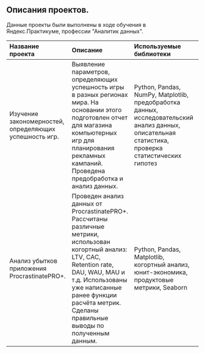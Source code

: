 ## Описания проектов.

Данные проекты были выполнены в ходе обучения в Яндекс.Практикуме, профессии "Аналитик данных".

| Название проекта | Описание | Используемые библиотеки | Статус |
| :---------------------- | :---------------------- | :---------------------- | :---------------------- |
| Изучение закономерностей, определяющих успешность игр. | Выявление параметров, определяющих успешность игры в разных регионах мира. На основании этого подготовлен отчет для магазина компьютерных игр для планирования рекламных кампаний.  Проведена предобработка и анализ данных.  | Python, Pandas, NumPy, Matplotlib, предобработка данных, исследовательский анализ данных, описательная статистика, проверка статистических гипотез | Завершен |
| Анализ убытков приложения ProcrastinatePRO+. | Проведен анализ данных от ProcrastinatePRO+. Рассчитаны различные метрики, использован когортный анализ: LTV, CAC, Retention rate, DAU, WAU, MAU и т.д. Использованы уже написанные ранее функции расчёта метрик. Сделаны правильные выводы по полученным данным.  | Python, Pandas, Matplotlib, когортный анализ, юнит-экономика, продуктовые метрики, Seaborn | Завершен |
